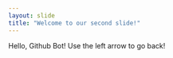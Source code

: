 ```yaml
---
layout: slide
title: "Welcome to our second slide!"
---
```

Hello, Github Bot!
Use the left arrow to go back!
